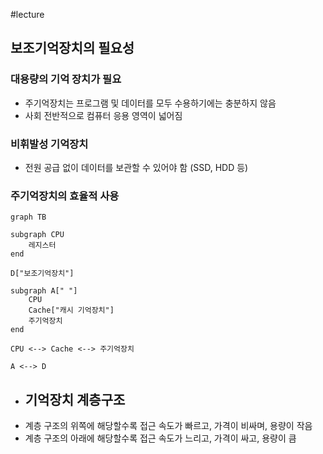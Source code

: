 #lecture 

## 보조기억장치의 필요성

### 대용량의 기억 장치가 필요
- 주기억장치는 프로그램 및 데이터를 모두 수용하기에는 충분하지 않음
- 사회 전반적으로 컴퓨터 응용 영역이 넓어짐

### 비휘발성 기억장치
- 전원 공급 없이 데이터를 보관할 수 있어야 함 (SSD, HDD 등)
### 주기억장치의 효율적 사용

```mermaid
graph TB

subgraph CPU
	레지스터
end

D["보조기억장치"]

subgraph A[" "]
	CPU
	Cache["캐시 기억장치"]
	주기억장치
end

CPU <--> Cache <--> 주기억장치

A <--> D
```

- 기억장치 계층구조
	- 
- 계층 구조의 위쪽에 해당할수록 접근 속도가 빠르고, 가격이 비싸며, 용량이 작음
- 계층 구조의 아래에 해당할수록 접근 속도가 느리고, 가격이 싸고, 용량이 큼
